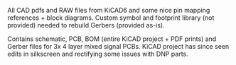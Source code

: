 All CAD pdfs and RAW files from KiCAD6 and some nice pin mapping references + block diagrams. Custom symbol and footprint library (not provided) needed to rebuild Gerbers (provided as-is). 

Contains schematic, PCB, BOM (entire KiCAD project + PDF prints) and Gerber files for 3x 4 layer mixed signal PCBs. KiCAD project has since seen edits in silkscreen and rectifying some issues with DNP parts.
